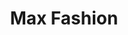 ---
title: "Max Fashion"
url: /noida/max-fashion-the-great-india-place-maharaja-agrasen-marg/
shop: Kleidung
---